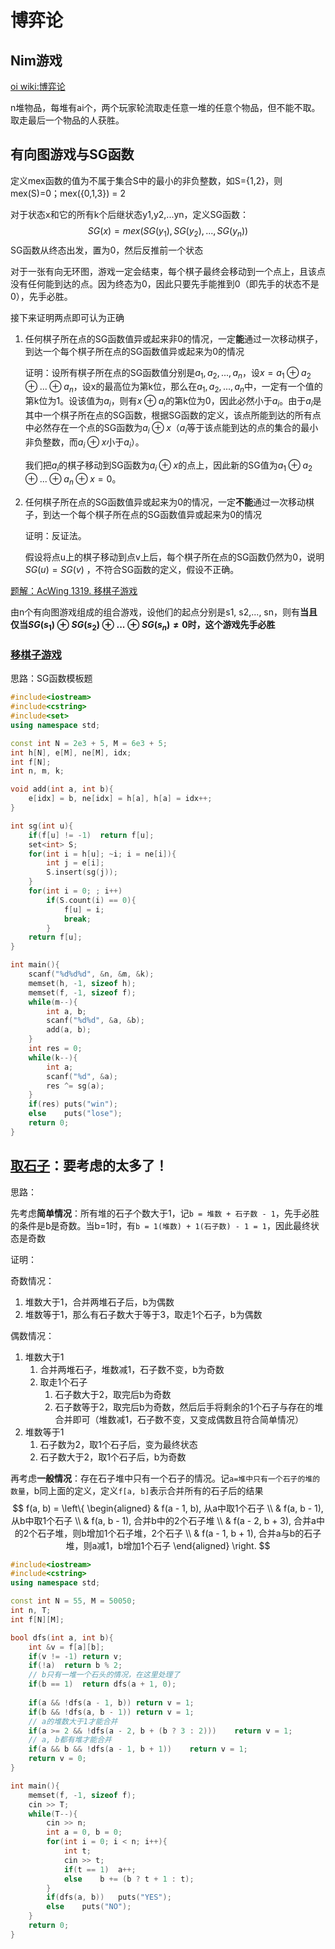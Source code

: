# 博弈论

## Nim游戏

[oi wiki:博弈论](https://oi-wiki.org/math/game-theory/)

n堆物品，每堆有ai个，两个玩家轮流取走任意一堆的任意个物品，但不能不取。取走最后一个物品的人获胜。

## 有向图游戏与SG函数

定义mex函数的值为不属于集合S中的最小的非负整数，如S={1,2}，则mex(S)=0；mex({0,1,3}) = 2

对于状态x和它的所有k个后继状态y1,y2,...yn，定义SG函数：
$$
SG(x) = mex(SG(y_1), SG(y_2), ..., SG(y_n))
$$
SG函数从终态出发，置为0，然后反推前一个状态

对于一张有向无环图，游戏一定会结束，每个棋子最终会移动到一个点上，且该点没有任何能到达的点。因为终态为0，因此只要先手能推到0（即先手的状态不是0），先手必胜。

接下来证明两点即可认为正确

1. 任何棋子所在点的SG函数值异或起来非0的情况，一定**能**通过一次移动棋子，到达一个每个棋子所在点的SG函数值异或起来为0的情况

   证明：设所有棋子所在点的SG函数值分别是$a_1, a_2,..., a_n$，设$x = a_1 \oplus a_2 \oplus...\oplus a_n$，设x的最高位为第k位，那么在$a_1, a_2,..., a_n$中，一定有一个值的第k位为1。设该值为$a_i$，则有$x \oplus a_i$的第k位为0，因此必然小于$a_i$。由于$a_i$是其中一个棋子所在点的SG函数，根据SG函数的定义，该点所能到达的所有点中必然存在一个点的SG函数为$a_i \oplus x$（$a_i$等于该点能到达的点的集合的最小非负整数，而$a_i \oplus x$小于$a_i$）。

   我们把$a_i$的棋子移动到SG函数为$a_i \oplus x$的点上，因此新的SG值为$a_1 \oplus a_2 \oplus...\oplus a_n \oplus x = 0$。 

2. 任何棋子所在点的SG函数值异或起来为0的情况，一定**不能**通过一次移动棋子，到达一个每个棋子所在点的SG函数值异或起来为0的情况

   证明：反证法。

   假设将点u上的棋子移动到点v上后，每个棋子所在点的SG函数仍然为0，说明$SG(u) = SG(v)$ ，不符合SG函数的定义，假设不正确。

[题解：AcWing 1319. 移棋子游戏](https://www.acwing.com/solution/content/15279/)

由n个有向图游戏组成的组合游戏，设他们的起点分别是s1, s2,..., sn，则有**当且仅当$SG(s_1) \oplus SG(s_2) \oplus ... \oplus SG(s_n) \ne 0$时，这个游戏先手必胜**

### [移棋子游戏](https://www.acwing.com/problem/content/1321/)

思路：SG函数模板题

```c++
#include<iostream>
#include<cstring>
#include<set>
using namespace std;

const int N = 2e3 + 5, M = 6e3 + 5;
int h[N], e[M], ne[M], idx;
int f[N];
int n, m, k;

void add(int a, int b){
    e[idx] = b, ne[idx] = h[a], h[a] = idx++;
}

int sg(int u){
    if(f[u] != -1)  return f[u];
    set<int> S;
    for(int i = h[u]; ~i; i = ne[i]){
        int j = e[i];
        S.insert(sg(j));
    }
    for(int i = 0; ; i++)
        if(S.count(i) == 0){
            f[u] = i;
            break;
        }
    return f[u];
}

int main(){
    scanf("%d%d%d", &n, &m, &k);
    memset(h, -1, sizeof h);
    memset(f, -1, sizeof f);
    while(m--){
        int a, b;
        scanf("%d%d", &a, &b);
        add(a, b);
    }
    int res = 0;
    while(k--){
        int a;
        scanf("%d", &a);
        res ^= sg(a);
    }
    if(res) puts("win");
    else    puts("lose");
    return 0;
}
```



## [取石子](https://www.acwing.com/problem/content/1323/)：要考虑的太多了！

思路：

先考虑**简单情况**：所有堆的石子个数大于1，记`b = 堆数 + 石子数 - 1`，先手必胜的条件是b是奇数。当b=1时，有`b = 1(堆数) + 1(石子数) - 1 = 1`，因此最终状态是奇数

证明：

奇数情况：

1. 堆数大于1，合并两堆石子后，b为偶数
2. 堆数等于1，那么有石子数大于等于3，取走1个石子，b为偶数

偶数情况：

1. 堆数大于1
   1. 合并两堆石子，堆数减1，石子数不变，b为奇数
   2. 取走1个石子
      1. 石子数大于2，取完后b为奇数
      2. 石子数等于2，取完后b为奇数，然后后手将剩余的1个石子与存在的堆合并即可（堆数减1，石子数不变，又变成偶数且符合简单情况）
2. 堆数等于1
   1. 石子数为2，取1个石子后，变为最终状态
   2. 石子数大于2，取1个石子后，b为奇数

再考虑**一般情况**：存在石子堆中只有一个石子的情况。记`a=堆中只有一个石子的堆的数量`，b同上面的定义，定义`f[a, b]`表示合并所有的石子后的结果
$$
f(a, b) = \left\{
\begin{aligned}
& f(a - 1, b), 从a中取1个石子 \\
& f(a, b - 1), 从b中取1个石子 \\
& f(a, b - 1), 合并b中的2个石子堆 \\
& f(a - 2, b + 3), 合并a中的2个石子堆，则b增加1个石子堆，2个石子 \\
& f(a - 1, b + 1), 合并a与b的石子堆，则a减1，b增加1个石子
\end{aligned}
\right.
$$

```c++
#include<iostream>
#include<cstring>
using namespace std;

const int N = 55, M = 50050;
int n, T;
int f[N][M];

bool dfs(int a, int b){
    int &v = f[a][b];
    if(v != -1) return v;
    if(!a)  return b % 2;
    // b只有一堆一个石头的情况，在这里处理了
    if(b == 1)  return dfs(a + 1, 0);
    
    if(a && !dfs(a - 1, b)) return v = 1;
    if(b && !dfs(a, b - 1)) return v = 1;
    // a的堆数大于1才能合并
    if(a >= 2 && !dfs(a - 2, b + (b ? 3 : 2)))    return v = 1;
    // a, b都有堆才能合并
    if(a && b && !dfs(a - 1, b + 1))    return v = 1;
    return v = 0;
}

int main(){
    memset(f, -1, sizeof f);
    cin >> T;
    while(T--){
        cin >> n;
        int a = 0, b = 0;
        for(int i = 0; i < n; i++){
            int t;
            cin >> t;
            if(t == 1)  a++;
            else    b += (b ? t + 1 : t);
        }
        if(dfs(a, b))   puts("YES");
        else    puts("NO");
    }
    return 0;
}
```



